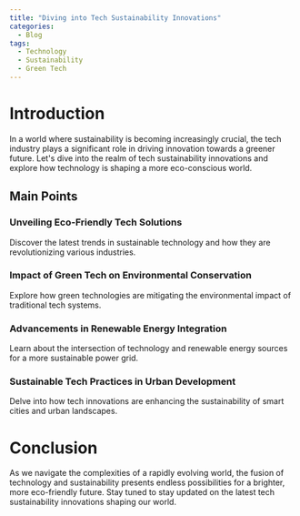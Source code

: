 ```yaml
---
title: "Diving into Tech Sustainability Innovations"
categories:
  - Blog
tags:
  - Technology
  - Sustainability
  - Green Tech
---
```


# Introduction
In a world where sustainability is becoming increasingly crucial, the tech industry plays a significant role in driving innovation towards a greener future. Let's dive into the realm of tech sustainability innovations and explore how technology is shaping a more eco-conscious world.

## Main Points
### Unveiling Eco-Friendly Tech Solutions
Discover the latest trends in sustainable technology and how they are revolutionizing various industries.

### Impact of Green Tech on Environmental Conservation
Explore how green technologies are mitigating the environmental impact of traditional tech systems.

### Advancements in Renewable Energy Integration
Learn about the intersection of technology and renewable energy sources for a more sustainable power grid.

### Sustainable Tech Practices in Urban Development
Delve into how tech innovations are enhancing the sustainability of smart cities and urban landscapes.

# Conclusion
As we navigate the complexities of a rapidly evolving world, the fusion of technology and sustainability presents endless possibilities for a brighter, more eco-friendly future. Stay tuned to stay updated on the latest tech sustainability innovations shaping our world.